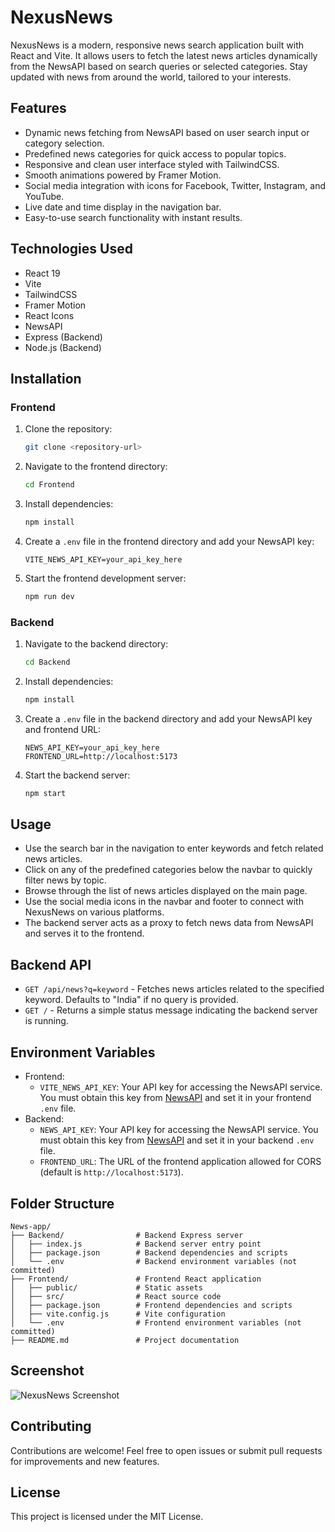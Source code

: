 # NexusNews

NexusNews is a modern, responsive news search application built with React and Vite. It allows users to fetch the latest news articles dynamically from the NewsAPI based on search queries or selected categories. Stay updated with news from around the world, tailored to your interests.

## Features

- Dynamic news fetching from NewsAPI based on user search input or category selection.
- Predefined news categories for quick access to popular topics.
- Responsive and clean user interface styled with TailwindCSS.
- Smooth animations powered by Framer Motion.
- Social media integration with icons for Facebook, Twitter, Instagram, and YouTube.
- Live date and time display in the navigation bar.
- Easy-to-use search functionality with instant results.

## Technologies Used

- React 19
- Vite
- TailwindCSS
- Framer Motion
- React Icons
- NewsAPI
- Express (Backend)
- Node.js (Backend)

## Installation

### Frontend

1. Clone the repository:
   ```bash
   git clone <repository-url>
   ```
2. Navigate to the frontend directory:
   ```bash
   cd Frontend
   ```
3. Install dependencies:
   ```bash
   npm install
   ```
4. Create a `.env` file in the frontend directory and add your NewsAPI key:
   ```
   VITE_NEWS_API_KEY=your_api_key_here
   ```
5. Start the frontend development server:
   ```bash
   npm run dev
   ```

### Backend

1. Navigate to the backend directory:
   ```bash
   cd Backend
   ```
2. Install dependencies:
   ```bash
   npm install
   ```
3. Create a `.env` file in the backend directory and add your NewsAPI key and frontend URL:
   ```
   NEWS_API_KEY=your_api_key_here
   FRONTEND_URL=http://localhost:5173
   ```
4. Start the backend server:
   ```bash
   npm start
   ```

## Usage

- Use the search bar in the navigation to enter keywords and fetch related news articles.
- Click on any of the predefined categories below the navbar to quickly filter news by topic.
- Browse through the list of news articles displayed on the main page.
- Use the social media icons in the navbar and footer to connect with NexusNews on various platforms.
- The backend server acts as a proxy to fetch news data from NewsAPI and serves it to the frontend.

## Backend API

- `GET /api/news?q=keyword` - Fetches news articles related to the specified keyword. Defaults to "India" if no query is provided.
- `GET /` - Returns a simple status message indicating the backend server is running.

## Environment Variables

- Frontend:
  - `VITE_NEWS_API_KEY`: Your API key for accessing the NewsAPI service. You must obtain this key from [NewsAPI](https://newsapi.org/) and set it in your frontend `.env` file.
- Backend:
  - `NEWS_API_KEY`: Your API key for accessing the NewsAPI service. You must obtain this key from [NewsAPI](https://newsapi.org/) and set it in your backend `.env` file.
  - `FRONTEND_URL`: The URL of the frontend application allowed for CORS (default is `http://localhost:5173`).

## Folder Structure

```
News-app/
├── Backend/                # Backend Express server
│   ├── index.js            # Backend server entry point
│   ├── package.json        # Backend dependencies and scripts
│   └── .env                # Backend environment variables (not committed)
├── Frontend/               # Frontend React application
│   ├── public/             # Static assets
│   ├── src/                # React source code
│   ├── package.json        # Frontend dependencies and scripts
│   ├── vite.config.js      # Vite configuration
│   └── .env                # Frontend environment variables (not committed)
├── README.md               # Project documentation
```

## Screenshot

![NexusNews Screenshot](public/home.png)

## Contributing

Contributions are welcome! Feel free to open issues or submit pull requests for improvements and new features.

## License

This project is licensed under the MIT License.
